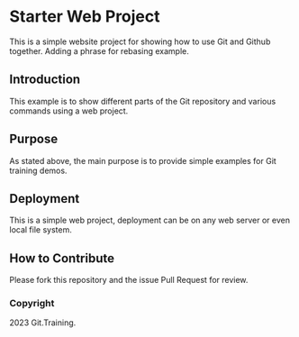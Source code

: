 # Starter Web Project

This is a simple website project for showing how to use Git and Github together. Adding a phrase for rebasing example.

## Introduction 

This example is to show different parts of the Git repository and various commands using a web project.

## Purpose

As stated above, the main purpose is to provide simple examples for Git training demos.

## Deployment

This is a simple web project, deployment can be on any web server or even local file system.

## How to Contribute

Please fork this repository and the issue Pull Request for review.

### Copyright
2023 Git.Training.
